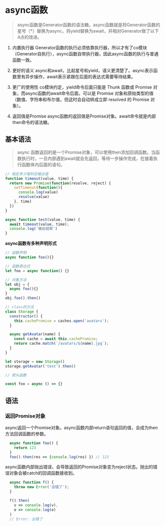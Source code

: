# async函数
> async函数是Generator函数的语法糖。async函数就是将Generator函数的星号（*）替换为async，将yield替换为await，并相对Generator做了以下4点的改进。

1. 内置执行器
   Generator函数的执行必须依靠执行器，所以才有了co模块（Generator自执行），async函数自带执行器，因此async函数的执行与普通函数一致。

2. 更好的语义
   async和await，比起星号和yield，语义更清楚了。async表示函数里有异步操作，await表示紧跟在后面的表达式需要等待结果。

3. 更广的使用性
   co模块约定，yield命令后面只能是 Thunk 函数或 Promise 对象，而async函数的await命令后面，可以是 Promise 对象和原始类型的值（数值、字符串和布尔值，但这时会自动转成立即 resolved 的 Promise 对象）。

4. 返回值是Promise
   async函数的返回值是Promise对象。await命令就是内部then命令的语法糖。

## 基本语法
> async 函数返回的是一个Promise对象，可以使用then添加回调函数。当函数执行时，一旦内部遇到await就会先返回，等待一步操作完成，在接着执行函数体内后面的语句。

```javascript
// 指定多少毫秒后输出值
function timeout(value, time) {
  return new Promise(function(resolve, reject) {
    setTimeout(function(){
      console.log(value)
      resolve(value)
    }, time)
  })
}

async function test(value, time) {
  await timeout(value, time);
  console.log('输出结束')
}
```

**async函数有多种声明形式**
```javascript
// 函数声明
async function foo(){}

// 函数表达式
let foo = async function() {}

// 对象方法
let obj = {
  async foo(){}
}
obj.foo().then()

// class的方法
class Storage {
  constructor() {
    this.cachePromise = caches.open('avatars');
  }

  async getAvatar(name) {
    const cache = await this.cachePromise;
    return cache.match(`/avatars/${name}.jpg`);
  }
}

let storage = new Storage()
storage.getAvatar('test').then()

// 箭头函数

const foo = async () => {}
```

## 语法

### 返回Promise对象
async返回一个Promise对象。async函数内部return语句返回的值，会成为then方法回调函数的参数。
```javascript
  async function foo() {
    return 123
  }
  foo().then(res => {console.log(res) }) // 123
```

async函数内部抛出错误，会导致返回的Promise对象变为reject状态。抛出的错误对象会被catch的回调函数接收到。
```javascript
  async function f() {
    throw new Error('出错了');
  }

  f().then(
    v => console.log(v),
    e => console.log(e)
  )
  // Error: 出错了
```